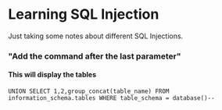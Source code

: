 # Learning SQL Injection

Just taking some notes about different SQL Injections.

### "Add the command after the last parameter"

#### This will display the tables
```
UNION SELECT 1,2,group_concat(table_name) FROM information_schema.tables WHERE table_schema = database()--
```
